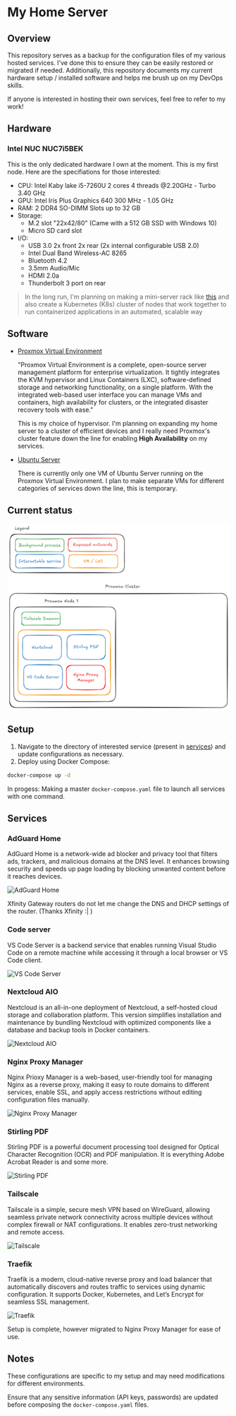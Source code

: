 # My Home Server

## Overview
This repository serves as a backup for the configuration files of my various hosted services. I've done this to ensure they can be easily restored or migrated if needed. Additionally, this repository documents my current hardware setup / installed software and helps me brush up on my DevOps skills.

If anyone is interested in hosting their own services, feel free to refer to my work!

## Hardware

### Intel NUC NUC7i5BEK

This is the only dedicated hardware I own at the moment. This is my first node. Here are the specifiations for those interested:
- CPU: Intel Kaby lake i5-7260U 2 cores 4 threads @2.20GHz - Turbo 3.40 GHz
- GPU: Intel Iris Plus Graphics 640 300 MHz - 1.05 GHz
- RAM: 2 DDR4 SO-DIMM Slots up to 32 GB
- Storage:
	- M.2 slot "22x42/80" (Came with a 512 GB SSD with Windows 10)
	- Micro SD card slot
- I/O: 
	- USB 3.0 2x front 2x rear (2x internal configurable USB 2.0)
	- Intel Dual Band Wireless-AC 8265
	- Bluetooth 4.2
	- 3.5mm Audio/Mic
	- HDMI 2.0a
	- Thunderbolt 3 port on rear

> In the long run, I'm planning on making a mini-server rack like [this](https://mini-rack.jeffgeerling.com/) and also create a Kubernetes (K8s) cluster of nodes that work together to run containerized applications in an automated, scalable way

## Software

- [Proxmox Virtual Environment](https://www.proxmox.com/en/proxmox-virtual-environment/overview)
    
    "Proxmox Virtual Environment is a complete, open-source server management platform for enterprise virtualization. It tightly integrates the KVM hypervisor and Linux Containers (LXC), software-defined storage and networking functionality, on a single platform. With the integrated web-based user interface you can manage VMs and containers, high availability for clusters, or the integrated disaster recovery tools with ease."

    This is my choice of hypervisor. I'm planning on expanding my home server to a cluster of efficient devices and I really need Proxmox's cluster feature down the line for enabling **High Availability** on my services.

- [Ubuntu Server](https://ubuntu.com/server)

    There is currently only one VM of Ubuntu Server running on the Proxmox Virtual Environment. I plan to make separate VMs for different categories of services down the line, this is temporary.

## Current status

![Setup Diagram](assets/setup_diagram.png)

## Setup

1. Navigate to the directory of interested service (present in [services](services/)) and update configurations as necessary.
2. Deploy using Docker Compose:
```bash
docker-compose up -d
```

In progess: Making a master `docker-compose.yaml` file to launch all services with one command. 

## Services

### AdGuard Home 
AdGuard Home is a network-wide ad blocker and privacy tool that filters ads, trackers, and malicious domains at the DNS level. It enhances browsing security and speeds up page loading by blocking unwanted content before it reaches devices.

![AdGuard Home](https://img.shields.io/badge/AdGuard-Down-red)

Xfinity Gateway routers do not let me change the DNS and DHCP settings of the router. (Thanks Xfinity :| )


### Code server
VS Code Server is a backend service that enables running Visual Studio Code on a remote machine while accessing it through a local browser or VS Code client.

![VS Code Server](https://img.shields.io/badge/VS%20Code%20Server-Running-brightgreen)


### Nextcloud AIO
Nextcloud is an all-in-one deployment of Nextcloud, a self-hosted cloud storage and collaboration platform. This version simplifies installation and maintenance by bundling Nextcloud with optimized components like a database and backup tools in Docker containers.

![Nextcloud AIO](https://img.shields.io/badge/Nextcloud-Running-brightgreen)


### Nginx Proxy Manager
Nginx Prioxy Manager is a web-based, user-friendly tool for managing Nginx as a reverse proxy, making it easy to route domains to different services, enable SSL, and apply access restrictions without editing configuration files manually.

![Nginx Proxy Manager](https://img.shields.io/badge/Nginx%20Proxy%20Manager-Running-brightgreen)


### Stirling PDF
Stirling PDF is a powerful document processing tool designed for Optical Character Recognition (OCR) and PDF manipulation. It is everything Adobe Acrobat Reader is and some more.

![Stirling PDF](https://img.shields.io/badge/Stirling%20PDF-Running-brightgreen)


### Tailscale
Tailscale is a simple, secure mesh VPN based on WireGuard, allowing seamless private network connectivity across multiple devices without complex firewall or NAT configurations. It enables zero-trust networking and remote access.

![Tailscale](https://img.shields.io/badge/Tailscale-Running-brightgreen)


### Traefik
Traefik is a modern, cloud-native reverse proxy and load balancer that automatically discovers and routes traffic to services using dynamic configuration. It supports Docker, Kubernetes, and Let’s Encrypt for seamless SSL management.

![Traefik](https://img.shields.io/badge/Traefik-Down-red)

Setup is complete, however migrated to Nginx Proxy Manager for ease of use.


## Notes

These configurations are specific to my setup and may need modifications for different environments.

Ensure that any sensitive information (API keys, passwords) are updated before composing the `docker-compose.yaml` files.
